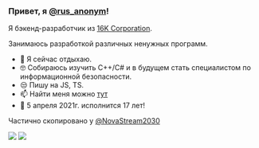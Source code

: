### Привет, я [@rus_anonym](https://vk.com/rus_anonym)!

Я бэкенд-разработчик из [16K Corporation](https://github.com/16K-Corporation).

Занимаюсь разработкой различных ненужных программ.

- 📱  Я сейчас отдыхаю.
- 🤓 Собираюсь изучить C++/C# и в будущем стать специалистом по информационной безопасности.
- 😒 Пишу на JS, TS.
- 📫 Найти меня можно [тут](https://rusanonym.github.io/)
- 🎂 5 апреля 2021г. исполнится 17 лет!



Частично скопировано у [@NovaStream2030](https://github.com/NovaStream2030)


![](https://github-readme-stats.vercel.app/api?username=RusAnonym&show_icons=true&theme=dark&count_private=true&hide_title=true&include_all_commits=true&hide_border=true)
![](https://github-readme-stats.vercel.app/api/top-langs/?username=RusAnonym&theme=dark&langs_count=10&layout=compact&hide_border=true)
